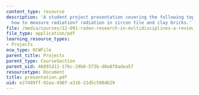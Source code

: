 ```yaml
---
content_type: resource
description: 'A student project presentation covering the following topics: introduction,
  how to measure radiation? radiation in zircon tile and clay bricks.'
file: /media/courses/12-091-radon-research-in-multidisciplines-a-review-january-iap-2007/e27489ff92aa498fa31621d5c598d629_presentation.pdf
file_type: application/pdf
learning_resource_types:
- Projects
ocw_type: OCWFile
parent_title: Projects
parent_type: CourseSection
parent_uid: 46891d11-176c-29b0-573b-d0a8f8adea57
resourcetype: Document
title: presentation.pdf
uid: e27489ff-92aa-498f-a316-21d5c598d629
---
```

